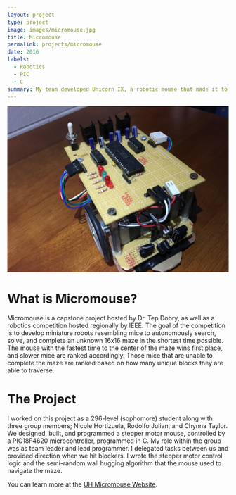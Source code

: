 ```yaml
---
layout: project
type: project
image: images/micromouse.jpg
title: Micromouse
permalink: projects/micromouse
date: 2016
labels:
  - Robotics
  - PIC
  - C
summary: My team developed Unicorn IX, a robotic mouse that made it to the center of a 16x16 maze.
---
```


<img class="ui medium right floated rounded image" src="/images/micromouse-photo.jpg">

# What is Micromouse?

Micromouse is a capstone project hosted by Dr. Tep Dobry, as well as a robotics competition hosted regionally by IEEE. The goal of the competition is to develop miniature robots resembling mice to autonomously search, solve, and complete an unknown 16x16 maze in the shortest time possible. The mouse with the fastest time to the center of the maze wins first place, and slower mice are ranked accordingly. Those mice that are unable to complete the maze are ranked based on how many unique blocks they are able to traverse.

# The Project 

I worked on this project as a 296-level (sophomore) student along with three group members; Nicole Hortizuela, Rodolfo Julian, and Chynna Taylor. We designed, built, and programmed a stepper motor mouse, controlled by a PIC18F4620 microcontroller, programmed in C. My role within the group was as team leader and lead programmer. I delegated tasks between us and provided direction when we hit blockers. I wrote the stepper motor control logic and the semi-random wall hugging algorithm that the mouse used to navigate the maze.

You can learn more at the [UH Micromouse Website](http://www-ee.eng.hawaii.edu/~mmouse/about.html).



